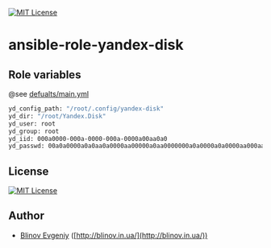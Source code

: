 [![MIT License][license-image]][license-url]

# ansible-role-yandex-disk

## Role variables

@see [defualts/main.yml](defaults/main.yml)

```sh
yd_config_path: "/root/.config/yandex-disk"
yd_dir: "/root/Yandex.Disk"
yd_user: root
yd_group: root
yd_iid: 000a0000-000a-0000-000a-0000a00aa0a0
yd_passwd: 00a0a0000a0a0aa0a0000aa00000a0aa0000000a0a0000a0a0000aa000aa00aaaa0000000aa0aa
```

## License

[![MIT License][license-image]][license-url]

## Author

- [Blinov Evgeniy](mailto:evgeniy_blinov@mail.ru) ([http://blinov.in.ua/](http://blinov.in.ua/))

[license-image]: http://img.shields.io/badge/license-MIT-blue.svg?style=flat
[license-url]: LICENSE
